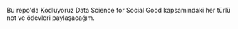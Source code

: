 Bu repo'da Kodluyoruz Data Science for Social Good kapsamındaki her türlü not ve ödevleri paylaşacağım.
